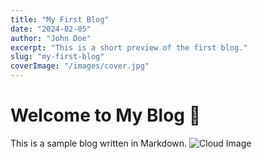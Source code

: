 ```yaml
---
title: "My First Blog"
date: "2024-02-05"
author: "John Doe"
excerpt: "This is a short preview of the first blog."
slug: "my-first-blog"
coverImage: "/images/cover.jpg"
---
```


# Welcome to My Blog 🚀

This is a sample blog written in Markdown.
![Cloud Image](https://images.unsplash.com/photo-1601493700631-2b16ec4b4716?q=80&w=1935&auto=format&fit=crop&ixlib=rb-4.0.3&ixid=M3wxMjA3fDB8MHxwaG90by1wYWdlfHx8fGVufDB8fHx8fA%3D%3D)
